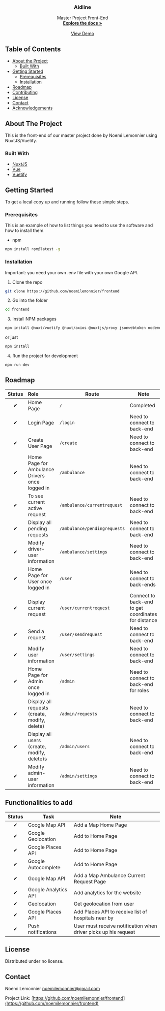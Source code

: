 <!-- PROJECT LOGO -->
<br />
<p align="center">
  <h3 align="center">Aidline</h3>

  <p align="center">
    Master Project Front-End
    <br />
    <a href="https://github.com/noemilemonnier/frontend"><strong>Explore the docs »</strong></a>
    <br />
    <br />
    <a href="https://aidline.herokuapp.com">View Demo</a>
  </p>
</p>



<!-- TABLE OF CONTENTS -->
## Table of Contents

* [About the Project](#about-the-project)
  * [Built With](#built-with)
* [Getting Started](#getting-started)
  * [Prerequisites](#prerequisites)
  * [Installation](#installation)
* [Roadmap](#roadmap)
* [Contributing](#contributing)
* [License](#license)
* [Contact](#contact)
* [Acknowledgements](#acknowledgements)



<!-- ABOUT THE PROJECT -->
## About The Project
This is the front-end of our master project done by Noemi Lemonnier using NuxtJS/Vuetify. 

### Built With

* [NuxtJS]()
* [Vue]()
* [Vuetify]()



<!-- GETTING STARTED -->
## Getting Started

To get a local copy up and running follow these simple steps.

### Prerequisites

This is an example of how to list things you need to use the software and how to install them.
* npm
```sh
npm install npm@latest -g
```

### Installation
Important: you need your own .env file with your own Google API.

1. Clone the repo
```sh
git clone https://github.com/noemilemonnier/frontend
```
2. Go into the folder
```sh
cd frontend
```
3. Install NPM packages
```sh
npm install @nuxt/vuetify @nuxt/axios @nuxtjs/proxy jsonwebtoken nodemon scriptjs vue-google-places vuelidate bcryptjs vue-browser-geolocation vue2-google-maps @mdi/js vue-analytics vue-place-autocomplete
```
or just

```sh
npm install 
```

4. Run the project for development
```sh
npm run dev
```

<!-- ROADMAP -->
## Roadmap

| Status | Role | Route | Note |
| :---: | :--- | --- | --- |
| ✔  | Home Page | `/` | Completed |
| ✔  | Login Page | `/login` | Need to connect to back-end |
| ✔  | Create User Page | `/create` | Need to connect to back-end |
| ✔  | Home Page for Ambulance Drivers once logged in | `/ambulance` | Need to connect to back-end |
|  ✔ | To see current active request | `/ambulance/currentrequest` | Need to connect to back-end |
| ✔  | Display all pending requests | `/ambulance/pendingrequests` | Need to connect to back-end |
| ✔  | Modify driver-user information | `/ambulance/settings` | Need to connect to back-end |
| ✔  | Home Page for User once logged in| `/user` | Need to connect to back-ends |
| ✔  | Display current request | `/user/currentrequest` | Connect to back-end to get coordinates for distance |
| ✔  | Send a request | `/user/sendrequest` | Need to connect to back-end |
| ✔  | Modify user information | `/user/settings` | Need to connect to back-end  |
| ✔  | Home Page for Admin once logged in | `/admin` | Need to connect to back-end for roles |
| ✔  | Display all requests (create, modify, delete) | `/admin/requests` | Need to connect to back-end |
| ✔  | Display all users (create, modify, delete)s  | `/admin/users` | Need to connect to back-end |
| ✔  | Modify admin-user information | `/admin/settings` | Need to connect to back-end |


<!-- FUNCTIONALITIES -->
## Functionalities to add


| Status | Task |  Note |
| :---: | --- | --- |
| ✔  | Google Map API | Add a Map Home Page |
| ✔  | Google Geolocation | Add to Home Page |
| ✔  | Google Places API | Add to Home Page |
| ✔  | Google Autocomplete | Add to Home Page |
| ✔  | Google Map API | Add a Map Ambulance Current Request Page |
| ✔  | Google Analytics API | Add analytics for the website |
| ✔  | Geolocation | Get geolocation from user |
| ✔  | Google Places API | Add Places API to receive list of hospitals near by |
| ✔  | Push notifications | User must receive notification when driver picks up his request |

<!-- LICENSE -->
## License

Distributed under no license.


<!-- CONTACT -->
## Contact

Noemi Lemonnier <noemilemonnier@gmail.com>

Project Link: [https://github.com/noemilemonnier/frontend](https://github.com/noemilemonnier/frontend)

